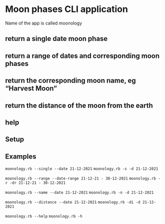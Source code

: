 # Moon phases CLI application
Name of the app is called moonology

## return a single date moon phase

## return a range of dates and corresponding moon phases

## return the corresponding moon name, eg “Harvest Moon”

## return the distance of the moon from the earth

## help

## Setup

## Examples

`moonology.rb --single --date 21-12-2021`
`moonology.rb -s -d 21-12-2021`

`moonology.rb --range --date-range 21-12-21 - 30-12-2021`
`moonology.rb -r -dr 21-12-21 - 30-12-2021`

`moonology.rb --name --date 21-12-2021`
`moonology.rb -n -d 21-12-2021`

`moonology.rb --distance --date 21-12-2021`
`moonology.rb -di -d 21-12-2021`

`moonology.rb --help`
`moonology.rb -h`
